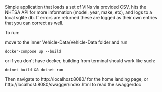 Simple application that loads a set of VINs via provided CSV, hits the NHTSA API for more information (model, year, make, etc), and logs to a local sqlite db.
If errors are returned these are logged as their own entries that you can correct as well. 

To run: 

move to the inner Vehicle-Data/Vehicle-Data folder and run 

```docker-compose up --build```

or if you don't have docker, building from terminal should work like such: 

```dotnet build && dotnet run```

Then navigate to http://localhost:8080/ for the home landing page, or http://localhost:8080/swagger/index.html to read the swaggerdoc 
